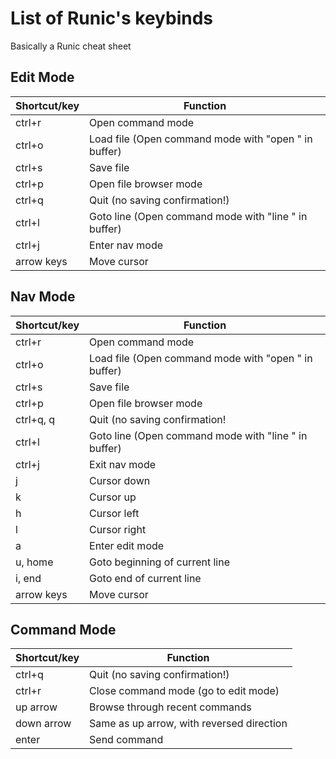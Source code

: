 # List of Runic's keybinds
Basically a Runic cheat sheet

## Edit Mode
| Shortcut/key | Function                       |
|--------------|--------------------------------|
| ctrl+r       | Open command mode              |
| ctrl+o       | Load file (Open command mode with "open " in buffer) |
| ctrl+s       | Save file                      |
| ctrl+p       | Open file browser mode         |
| ctrl+q       | Quit (no saving confirmation!) |
| ctrl+l       | Goto line (Open command mode with "line " in buffer) |
| ctrl+j       | Enter nav mode                 |
| arrow keys   | Move cursor                    |

## Nav Mode
| Shortcut/key | Function                       |
|--------------|--------------------------------|
| ctrl+r       | Open command mode              |
| ctrl+o       | Load file (Open command mode with "open " in buffer) |
| ctrl+s       | Save file                      |
| ctrl+p       | Open file browser mode         |
| ctrl+q, q    | Quit (no saving confirmation!  |
| ctrl+l       | Goto line (Open command mode with "line " in buffer) |
| ctrl+j       | Exit nav mode                  |
| j            | Cursor down                    |
| k            | Cursor up                      |
| h            | Cursor left                    |
| l            | Cursor right                   |
| a            | Enter edit mode                |
| u, home      | Goto beginning of current line |
| i, end       | Goto end of current line       |
| arrow keys   | Move cursor                    |

## Command Mode
| Shortcut/key | Function                       |
|--------------|--------------------------------|
| ctrl+q       | Quit (no saving confirmation!) |
| ctrl+r       | Close command mode (go to edit mode) |
| up arrow     | Browse through recent commands |
| down arrow   | Same as up arrow, with reversed direction |
| enter        | Send command                   |
